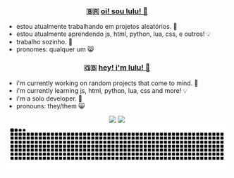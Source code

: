 ### <p align="center">🇧🇷 [oi! sou lulu! 🫧](https://luluwaffless.github.io/)</p>

-  estou atualmente trabalhando em projetos aleatórios. 💭
-  estou atualmente aprendendo js, html, python, lua, css, e outros! 💡
-  trabalho sozinho. 📎
-  pronomes: qualquer um 😸


### <p align="center">🇬🇧 [hey! i'm lulu! 🫧](https://luluwaffless.github.io/)</p>

-  i'm currently working on random projects that come to mind. 💭
-  i'm currently learning js, html, python, lua, css and more! 💡
-  i'm a solo developer. 📎
-  pronouns: they/them 😸

<p align="center">
  <img src="https://github-readme-stats.vercel.app/api?username=luluwaffless&theme=dark&show_icons=true&hide=stars&layout=compact">
  <img src="https://github-readme-stats.vercel.app/api/top-langs?username=luluwaffless&theme=dark&layout=compact&exclude_repo=omori-media-files">
  <picture>
    <source media="(prefers-color-scheme: dark)" srcset="https://raw.githubusercontent.com/luluwaffless/luluwaffless/output/github-contribution-grid-snake-dark.svg" />
    <source media="(prefers-color-scheme: light)" srcset="https://raw.githubusercontent.com/luluwaffless/luluwaffless/output/github-contribution-grid-snake.svg" />
    <img alt="github-snake" src="https://raw.githubusercontent.com/luluwaffless/luluwaffless/output/github-contribution-grid-snake.svg" />
  </picture>
</p>

